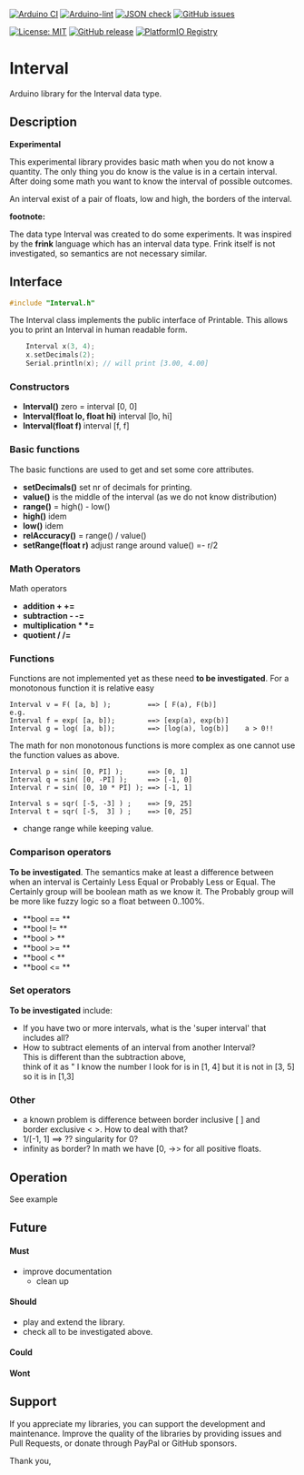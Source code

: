 
[![Arduino CI](https://github.com/RobTillaart/Interval/workflows/Arduino%20CI/badge.svg)](https://github.com/marketplace/actions/arduino_ci)
[![Arduino-lint](https://github.com/RobTillaart/Interval/actions/workflows/arduino-lint.yml/badge.svg)](https://github.com/RobTillaart/Interval/actions/workflows/arduino-lint.yml)
[![JSON check](https://github.com/RobTillaart/Interval/actions/workflows/jsoncheck.yml/badge.svg)](https://github.com/RobTillaart/Interval/actions/workflows/jsoncheck.yml)
[![GitHub issues](https://img.shields.io/github/issues/RobTillaart/Interval.svg)](https://github.com/RobTillaart/Interval/issues)

[![License: MIT](https://img.shields.io/badge/license-MIT-green.svg)](https://github.com/RobTillaart/Interval/blob/master/LICENSE)
[![GitHub release](https://img.shields.io/github/release/RobTillaart/Interval.svg?maxAge=3600)](https://github.com/RobTillaart/Interval/releases)
[![PlatformIO Registry](https://badges.registry.platformio.org/packages/robtillaart/library/Interval.svg)](https://registry.platformio.org/libraries/robtillaart/Interval)


# Interval

Arduino library for the Interval data type.


## Description

**Experimental**

This experimental library provides basic math when you do not know a quantity.
The only thing you do know is the value is in a certain interval. 
After doing some math you want to know the interval of possible outcomes.

An interval exist of a pair of floats, low and high, the borders of the interval. 

**footnote:**

The data type Interval was created to do some experiments.
It was inspired by the **frink** language which has an interval data type.
Frink itself is not investigated, so semantics are not necessary similar.


## Interface

```cpp
#include "Interval.h"
```

The Interval class implements the public interface of Printable.
This allows you to print an Interval in human readable form.

```cpp
    Interval x(3, 4);
    x.setDecimals(2);
    Serial.println(x); // will print [3.00, 4.00]
```


### Constructors

- **Interval()** zero = interval \[0, 0]
- **Interval(float lo, float hi)** interval \[lo, hi]
- **Interval(float f)** interval \[f, f]


### Basic functions

The basic functions are used to get and set some core attributes.

- **setDecimals()** set nr of decimals for printing.
- **value()** is the middle of the interval (as we do not know distribution)
- **range()** = high() - low()
- **high()** idem
- **low()** idem
- **relAccuracy()** = range() / value()
- **setRange(float r)** adjust range around value() =- r/2


### Math Operators

Math operators

- **addition + +=** 
- **subtraction - -=**  
- **multiplication \* \*=**  
- **quotient \/ \/=**  


### Functions 

Functions are not implemented yet as these need **to be investigated**.
For a monotonous function it is relative easy

```
Interval v = F( [a, b] );         ==> [ F(a), F(b)]
e.g.
Interval f = exp( [a, b]);        ==> [exp(a), exp(b)]
Interval g = log( [a, b]);        ==> [log(a), log(b)]    a > 0!!
```
The math for non monotonous functions is more complex
as one cannot use the function values as above.

```
Interval p = sin( [0, PI] );      ==> [0, 1]
Interval q = sin( [0, -PI] );     ==> [-1, 0]
Interval r = sin( [0, 10 * PI] ); ==> [-1, 1]

Interval s = sqr( [-5, -3] ) ;    ==> [9, 25]
Interval t = sqr( [-5,  3] ) ;    ==> [0, 25]

```

- change range while keeping value.


### Comparison operators

**To be investigated**. The semantics make at least a difference between when
an interval is Certainly Less Equal or Probably Less or Equal.
The Certainly group will be boolean math as we know it.
The Probably group will be more like fuzzy logic so a float between 0..100%.

- **bool == ** 
- **bool != ** 
- **bool >  ** 
- **bool >= ** 
- **bool <  ** 
- **bool <= ** 


### Set operators

**To be investigated** include:
- If you have two or more intervals, what is the 'super interval' that includes all?
- How to subtract elements of an interval from another Interval?  
This is different than the subtraction above,  
think of it as " I know the number I look for is in \[1, 4] but it is not in \[3, 5]  
so it is in \[1,3]


### Other

- a known problem is difference between border inclusive \[ \] and  
border exclusive \< \>. How to deal with that? 
- 1/\[-1, 1\]  ==> ?? singularity for 0?
- infinity as border? In math we have \[0, \->> for all positive floats.


## Operation

See example


## Future

#### Must

- improve documentation
  - clean up

#### Should

- play and extend the library.
- check all to be investigated above.

#### Could

#### Wont


## Support

If you appreciate my libraries, you can support the development and maintenance.
Improve the quality of the libraries by providing issues and Pull Requests, or
donate through PayPal or GitHub sponsors.

Thank you,

